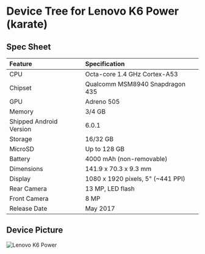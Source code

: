 # Device Tree for Lenovo K6 Power (karate)

## Spec Sheet

| Feature                 | Specification                     |
| :---------------------- | :-------------------------------- |
| CPU                     | Octa-core 1.4 GHz Cortex-A53      |
| Chipset                 | Qualcomm MSM8940 Snapdragon 435   |
| GPU                     | Adreno 505                        |
| Memory                  | 3/4 GB                            |
| Shipped Android Version | 6.0.1                             |
| Storage                 | 16/32 GB                          |
| MicroSD                 | Up to 128 GB                      |
| Battery                 | 4000 mAh (non-removable)          |
| Dimensions              | 141.9 x 70.3 x 9.3 mm                |
| Display                 | 1080 x 1920 pixels, 5" (~441 PPI)   |
| Rear Camera             | 13 MP, LED flash                  |
| Front Camera            | 8 MP                              |
| Release Date            | May 2017                          |

## Device Picture

![Lenovo K6 Power](http://www3.lenovo.com/medias/lenovo-smartphone-vibe-k6-power-gray-front-back-15.jpg?context=bWFzdGVyfHJvb3R8NjQwMDB8aW1hZ2UvanBnfGgwZi9oMTMvOTMyOTE2Njc0NTYzMC5qcGd8OGQ0YjJlMjMyZTVlNGE3ODQwM2Y2NGFkNWNmMzIxZGI2NzY5MWMwNmE5NmM3ZDUzMjY4YzdmOWZhMGQ0ZWY4ZA "Lenovo K6 Power")

